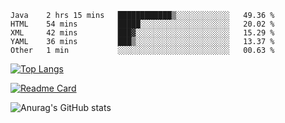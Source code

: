 <!--START_SECTION:waka-->
```text
Java    2 hrs 15 mins   ████████████▒░░░░░░░░░░░░   49.36 % 
HTML    54 mins         █████░░░░░░░░░░░░░░░░░░░░   20.02 % 
XML     42 mins         ███▓░░░░░░░░░░░░░░░░░░░░░   15.29 % 
YAML    36 mins         ███▒░░░░░░░░░░░░░░░░░░░░░   13.37 % 
Other   1 min           ░░░░░░░░░░░░░░░░░░░░░░░░░   00.63 % 
```
<!--END_SECTION:waka-->

[![Top Langs](https://github-readme-stats.vercel.app/api/top-langs/?username=lemonsoldout&layout=compact)](https://github.com/anuraghazra/github-readme-stats)

[![Readme Card](https://github-readme-stats.vercel.app/api/pin/?username=lemonsoldout&repo=lemonsoldout.github.io)](https://github.com/anuraghazra/github-readme-stats)

![Anurag's GitHub stats](https://github-readme-stats.vercel.app/api?username=lemonsoldout&show_icons=true&theme=radical)
